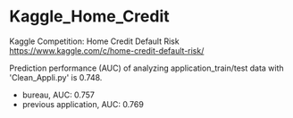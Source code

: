 # Kaggle_Home_Credit
Kaggle Competition: Home Credit Default Risk
https://www.kaggle.com/c/home-credit-default-risk/

Prediction performance (AUC) of analyzing application_train/test data with 'Clean_Appli.py' is 0.748. 
+ bureau, AUC: 0.757
+ previous application, AUC: 0.769
